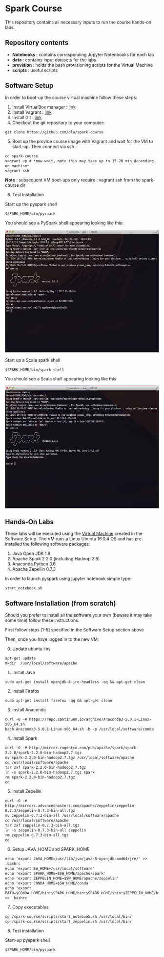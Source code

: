 # Spark Course

This repository contains all necessary inputs to run the course hands-on labs. 

## Repository contents

* **Notebooks** : contains corresponding Jupyter Notenbooks for each lab
* **data** : contains input datasets for the labs
* **provision** : holds the bash provisioning scripts for the Virtual Machine
* **scripts** : useful scripts

## Software Setup

In order to boot-up the course virtual machine follow these steps:

1. Install VirtualBox manager : [link](https://www.virtualbox.org/)
2. Install Vagrant : [link](https://www.vagrantup.com/downloads.html)
3. Install Git : [link](https://git-scm.com/downloads)
4. Checkout the git repository to your computer:  
```
git clone https://github.com/bla/spark-course
```
5. Boot up the provide course image with Vagrant and wait for the VM to start-up. Then connect via ssh : 
```
cd spark-course 
vagrant up # *now wait, note this may take up to 15-20 min depending on machine*
vagrant ssh
```

**Note** : subsequent VM boot-ups only require : vagrant ssh from the spark-course dir

6. Test Installation

Start up the pyspark shell
```
$SPARK_HOME/bin/pyspark
```

You should see a PySpark shell appearing looking like this:

<img src="images/pyspark-shell.png" width="700" height="400" align="centre">

Start up a Scala spark shell
```
$SPARK_HOME/bin/spark-shell
```

You should see a Scala shell appearing looking like this:

<img src="images/scala-shell.png" width="700" height="400" align="centre">

## Hands-On Labs

These labs will be executed using the [Virtual Machine](https://en.wikipedia.org/wiki/Virtual_machine) created in the Software Setup. The VM runs a Linux Ubuntu 16.0.4 OS and has pre-installed the following software packages:

1. Java Open JDK 1.8
2. Apache Spark 2.2.0 (including Hadoop 2.6)
3. Anaconda Python 3.6
4. Apache Zepellin 0.7.3

In order to launch pyspark using jupyter notebook simple type:

```
start_notebook.sh
```

## Software Installation (from scratch)

Should you prefer to install all the software your own (beware it may take some time) follow these instructions:

First follow steps [1-5] specified in the Software Setup section above

Then, once you have logged in to the new VM:

0. Update ubuntu libs
```
apt-get update
mkdir  /usr/local/software/apache
```

1. Install Java 
```
sudo apt-get install openjdk-8-jre-headless -qq && apt-get clean
```
2. Install Firefox
```
sudo apt-get install firefox -qq && apt-get clean
```
3. Install Anaconda
```
curl -O -# https://repo.continuum.io/archive/Anaconda3-5.0.1-Linux-x86_64.sh
bash Anaconda3-5.0.1-Linux-x86_64.sh -b -p /usr/local/software/conda
```
4. Install Spark
```
curl -O -# http://mirror.cogentco.com/pub/apache/spark/spark-2.2.0/spark-2.2.0-bin-hadoop2.7.tgz
mv spark-2.2.0-bin-hadoop2.7.tgz /usr/local/software/apache
cd /usr/local/software/apache
tar zxf spark-2.2.0-bin-hadoop2.7.tgz
ln -s spark-2.2.0-bin-hadoop2.7.tgz spark
rm spark-2.2.0-bin-hadoop2.7.tgz
cd 	
```
5. Install Zepellin
```
curl -O -# http://mirrors.advancedhosters.com/apache/zeppelin/zeppelin-0.7.3/zeppelin-0.7.3-bin-all.tgz
mv zeppelin-0.7.3-bin-all /usr/local/software/apache
cd /usr/local/software/apache
tar zxf zeppelin-0.7.3-bin-all.tgz
ln -s zeppelin-0.7.3-bin-all zeppelin
rm zeppelin-0.7.3-bin-all.tgz
cd 	
```
6. Setup JAVA_HOME and SPARK_HOME
```
echo 'export JAVA_HOME=/usr/lib/jvm/java-8-openjdk-amd64/jre/' >> .bashrc
echo 'export SW_HOME=/usr/local/software'
echo 'export SPARK_HOME=$SW_HOME/apache/spark'
echo 'export ZEPPELIN_HOME=$SW_HOME/apache/zeppelin'
echo 'export CONDA_HOME=$SW_HOME/conda'
echo 'export PATH=$CONDA_HOME/bin:$SPARK_HOME/bin:$SPARK_HOME/sbin:$ZEPPELIN_HOME/bin:$PATH' >> .bashrc

```
7. Copy executables

```
cp /spark-course/scripts/start_notebook.sh /usr/local/bin/
cp /spark-course/scripts/start_zeppelin.sh /usr/local/bin/
```

8. Test installation

Start-up pyspark shell
```
$SPARK_HOME/bin/pyspark
```

